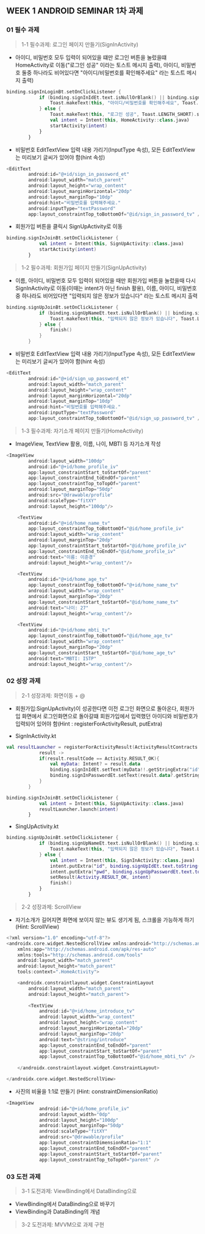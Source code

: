 ## WEEK 1 ANDROID SEMINAR 1차 과제

### 01 필수 과제

> 1-1 필수과제: 로그인 페이지 만들기(SignInActivity)

- 아이디, 비밀번호 모두 입력이 되어있을 떄만 로그인 버튼을 눌렀을떄 HomeActivity로 이동("로그인 성공" 이라는 토스트 메시지 출력), 아이디, 비밀번호 둘중 하나라도 비어있다면 "아이디/비밀번호를 확인해주세요" 라는 토스트 메시지 출력)

```kotlin
binding.signInLoginBt.setOnClickListener {
            if (binding.signInIdEt.text.isNullOrBlank() || binding.signInPasswordEt.text.isNullOrBlank()) {
                Toast.makeText(this, "아이디/비밀번호를 확인해주세요", Toast.LENGTH_SHORT).show()
            } else {
                Toast.makeText(this, "로그인 성공", Toast.LENGTH_SHORT).show()
                val intent = Intent(this, HomeActivity::class.java)
                startActivity(intent)
            }
        }
```

- 비밀번호 EditTextView 입력 내용 가리기(InputType 속성), 모든 EditTextView는 미리보기 글씨가 있어야 함(hint 속성)

```kotlin
<EditText
        android:id="@+id/sign_in_password_et"
        android:layout_width="match_parent"
        android:layout_height="wrap_content"
        android:layout_marginHorizontal="20dp"
        android:layout_marginTop="10dp"
        android:hint="비밀번호를 입력해주세요."
        android:inputType="textPassword"
        app:layout_constraintTop_toBottomOf="@id/sign_in_password_tv" />
```

- 회원가입 버튼을 클릭시 SignUpActivity로 이동

```kotlin
binding.signInJoinBt.setOnClickListener {
            val intent = Intent(this, SignUpActivity::class.java)
            startActivity(intent)
        }
```

> 1-2 필수과제: 회원가입 페이지 만들기(SignUpActivity)

- 이름, 아이디, 비밀번호 모두 입력이 되어있을 때만 회원가입 버튼을 눌렀을때 다시 SignInActivity로 이동(이때는 intent가 아닌 finish 활용), 이름, 아이디, 비밀번호 중 하나라도 비어있다면 "입력되지 않은 정보가 있습니다" 라는 토스트 메시지 출력

```kotlin
binding.signUpJoinBt.setOnClickListener {
            if (binding.signUpNameEt.text.isNullOrBlank() || binding.signUpIdEt.text.isNullOrBlank() || binding.signUpPasswordEt.text.isNullOrBlank()) {
                Toast.makeText(this, "입력되지 않은 정보가 있습니다", Toast.LENGTH_SHORT).show()
            } else {
                finish()
            }
        }
```

- 비밀번호 EditTextView 입력 내용 가리기(InputType 속성), 모든 EditTextView는 미리보기 글씨가 있어야 함(hint 속성)

```kotlin
<EditText
        android:id="@+id/sign_up_password_et"
        android:layout_width="match_parent"
        android:layout_height="wrap_content"
        android:layout_marginHorizontal="20dp"
        android:layout_marginTop="10dp"
        android:hint="비밀번호를 입력해주세요."
        android:inputType="textPassword"
        app:layout_constraintTop_toBottomOf="@id/sign_up_password_tv" />
```

> 1-3 필수과제: 자기소개 페이지 만들기(HomeActivity)

- ImageView, TextView 활용, 이름, 나이, MBTI 등 자기소개 작성

```kotlin
<ImageView
        android:layout_width="100dp"
        android:id="@+id/home_profile_iv"
        app:layout_constraintStart_toStartOf="parent"
        app:layout_constraintEnd_toEndOf="parent"
        app:layout_constraintTop_toTopOf="parent"
        android:layout_marginTop="50dp"
        android:src="@drawable/profile"
        android:scaleType="fitXY"
        android:layout_height="100dp"/>

    <TextView
        android:id="@+id/home_name_tv"
        app:layout_constraintTop_toBottomOf="@id/home_profile_iv"
        android:layout_width="wrap_content"
        android:layout_marginTop="20dp"
        app:layout_constraintStart_toStartOf="@id/home_profile_iv"
        app:layout_constraintEnd_toEndOf="@id/home_profile_iv"
        android:text="이름: 이준경"
        android:layout_height="wrap_content"/>

    <TextView
        android:id="@+id/home_age_tv"
        app:layout_constraintTop_toBottomOf="@+id/home_name_tv"
        android:layout_width="wrap_content"
        android:layout_marginTop="20dp"
        app:layout_constraintStart_toStartOf="@id/home_name_tv"
        android:text="나이: 27"
        android:layout_height="wrap_content"/>

    <TextView
        android:id="@+id/home_mbti_tv"
        app:layout_constraintTop_toBottomOf="@id/home_age_tv"
        android:layout_width="wrap_content"
        android:layout_marginTop="20dp"
        app:layout_constraintStart_toStartOf="@id/home_age_tv"
        android:text="MBTI: ISTP"
        android:layout_height="wrap_content"/>
```

### 02 성장 과제

> 2-1 성장과제: 화면이동 + @

- 회원가입:SignUpActivity)이 성공한다면 이전 로그인 화면으로 돌아온다, 회원가입 화면에서 로그인화면으로 돌아갈떄 회원가입에서 입력했던 아이디와 비밀번호가 입력되어 있어야 함(Hint : registerForActivityResult, putExtra)

- SignInActivity.kt
```kotlin
val resultLauncher = registerForActivityResult(ActivityResultContracts.StartActivityForResult()){
            result ->
            if(result.resultCode == Activity.RESULT_OK){
                val myData: Intent? = result.data
                binding.signInIdEt.setText(myData!!.getStringExtra("id"))
                binding.signInPasswordEt.setText(result.data?.getStringExtra("pwd"))
            }
        }

binding.signInJoinBt.setOnClickListener {
            val intent = Intent(this, SignUpActivity::class.java)
            resultLauncher.launch(intent)
        }
```

- SingUpActivity.kt
```kotlin
binding.signUpJoinBt.setOnClickListener {
            if (binding.signUpNameEt.text.isNullOrBlank() || binding.signUpIdEt.text.isNullOrBlank() || binding.signUpPasswordEt.text.isNullOrBlank()) {
                Toast.makeText(this, "입력되지 않은 정보가 있습니다", Toast.LENGTH_SHORT).show()
            } else {
                val intent = Intent(this, SignInActivity::class.java)
                intent.putExtra("id", binding.signUpIdEt.text.toString())
                intent.putExtra("pwd", binding.signUpPasswordEt.text.toString())
                setResult(Activity.RESULT_OK, intent)
                finish()
            }
        }
```

> 2-2 성장과제: ScrollView

- 자기소개가 길어지면 화면에 보이지 않는 뷰도 생기게 됨, 스크롤을 가능하게 하기(Hint: ScrollView)

```kotlin
<?xml version="1.0" encoding="utf-8"?>
<androidx.core.widget.NestedScrollView xmlns:android="http://schemas.android.com/apk/res/android"
    xmlns:app="http://schemas.android.com/apk/res-auto"
    xmlns:tools="http://schemas.android.com/tools"
    android:layout_width="match_parent"
    android:layout_height="match_parent"
    tools:context=".HomeActivity">

    <androidx.constraintlayout.widget.ConstraintLayout
        android:layout_width="match_parent"
        android:layout_height="match_parent">
        
        <TextView
            android:id="@+id/home_introduce_tv"
            android:layout_width="wrap_content"
            android:layout_height="wrap_content"
            android:layout_marginHorizontal="20dp"
            android:layout_marginTop="20dp"
            android:text="@string/introduce"
            app:layout_constraintEnd_toEndOf="parent"
            app:layout_constraintStart_toStartOf="parent"
            app:layout_constraintTop_toBottomOf="@id/home_mbti_tv" />
        
    </androidx.constraintlayout.widget.ConstraintLayout>

</androidx.core.widget.NestedScrollView>

```

- 사진의 비율을 1:1로 만들기 (Hint: constraintDimensionRatio)

```kotlin
<ImageView
            android:id="@+id/home_profile_iv"
            android:layout_width="0dp"
            android:layout_height="100dp"
            android:layout_marginTop="50dp"
            android:scaleType="fitXY"
            android:src="@drawable/profile"
            app:layout_constraintDimensionRatio="1:1"
            app:layout_constraintEnd_toEndOf="parent"
            app:layout_constraintStart_toStartOf="parent"
            app:layout_constraintTop_toTopOf="parent" />
```

### 03 도전 과제

> 3-1 도전과제: ViewBinding에서 DataBinding으로

- ViewBinding에서 DataBinding으로 바꾸기
- ViewBinding과 DataBinding의 개념

> 3-2 도전과제: MVVM으로 과제 구현
